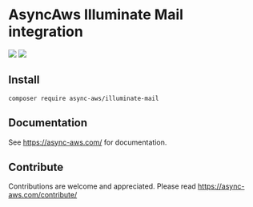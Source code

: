 # AsyncAws Illuminate Mail integration

![](https://github.com/async-aws/illuminate-mail/workflows/Tests/badge.svg?branch=master)
![](https://github.com/async-aws/illuminate-mail/workflows/BC%20Check/badge.svg?branch=master)

## Install

```cli
composer require async-aws/illuminate-mail
```

## Documentation

See https://async-aws.com/ for documentation.

## Contribute

Contributions are welcome and appreciated. Please read https://async-aws.com/contribute/
